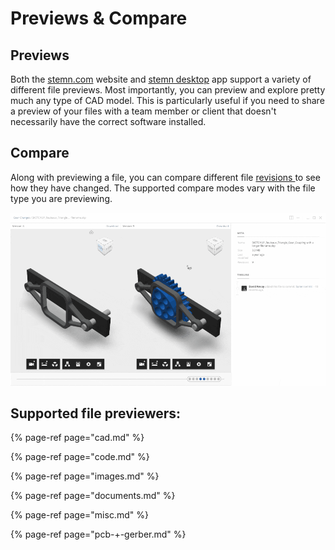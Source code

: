 # Previews & Compare

## Previews

Both the [stemn.com](https://stemn.com) website and [stemn desktop](../../stemn-desktop.md) app support a variety of different file previews. Most importantly, you can preview and explore pretty much any type of CAD model. This is particularly useful if you need to share a preview of your files with a team member or client that doesn't necessarily have the correct software installed.

## Compare

Along with previewing a file, you can compare different file [revisions ](../file-revisions-and-commits.md)to see how they have changed. The supported compare modes vary with the file type you are previewing.

![](../../.gitbook/assets/compare.gif)

## Supported file previewers:

{% page-ref page="cad.md" %}

{% page-ref page="code.md" %}

{% page-ref page="images.md" %}

{% page-ref page="documents.md" %}

{% page-ref page="misc.md" %}

{% page-ref page="pcb-+-gerber.md" %}




